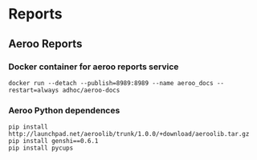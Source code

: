# Reports

## Aeroo Reports

### Docker container for aeroo reports service

```
docker run --detach --publish=8989:8989 --name aeroo_docs --restart=always adhoc/aeroo-docs
```

### Aeroo Python dependences

```
pip install http://launchpad.net/aeroolib/trunk/1.0.0/+download/aeroolib.tar.gz
pip install genshi==0.6.1
pip install pycups
```
